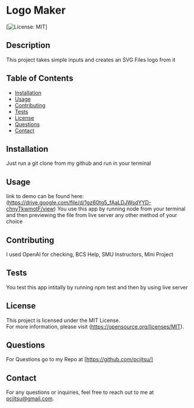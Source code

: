 # Logo Maker

[![License: MIT](https://img.shields.io/badge/License-MIT-yellow.svg)]

## Description

This project takes simple inputs and creates an SVG Files logo from it

## Table of Contents

- [Installation](#installation)
- [Usage](#usage)
- [Contributing](#contributing)
- [Tests](#tests)
- [License](#license)
- [Questions](#questions)
- [Contact](#contact)

## Installation

Just run a git clone from my github and run in your terminal

## Usage

link to demo can be found here: (https://drive.google.com/file/d/1gz60tg5_fAaLDJWsdYYD-chnyTkwmotF/view)
You use this app by running node from your terminal and then previewing the file from live server any other method of your choice

## Contributing

I used OpenAI for checking, BCS Help, SMU Instructors, Mini Project

## Tests

You test this app intitally by running npm test and then by using live server

## License

This project is licensed under the MIT License.  
For more information, please visit (https://opensource.org/licenses/MIT).

## Questions

For Questions go to my Repo at [https://github.com/pcjitsu/]

## Contact

For any questions or inquiries, feel free to reach out to me at pcjitsu@gmail.com.
